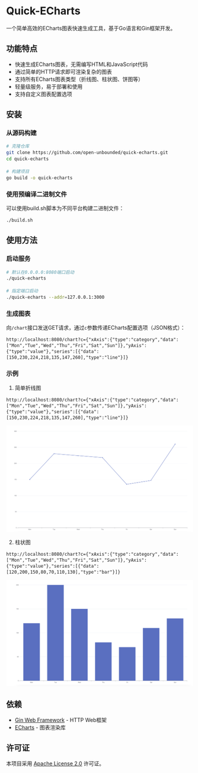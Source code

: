 # Quick-ECharts

一个简单高效的ECharts图表快速生成工具，基于Go语言和Gin框架开发。

## 功能特点

- 快速生成ECharts图表，无需编写HTML和JavaScript代码
- 通过简单的HTTP请求即可渲染复杂的图表
- 支持所有ECharts图表类型（折线图、柱状图、饼图等）
- 轻量级服务，易于部署和使用
- 支持自定义图表配置选项

## 安装

### 从源码构建

```bash
# 克隆仓库
git clone https://github.com/open-unbounded/quick-echarts.git
cd quick-echarts

# 构建项目
go build -o quick-echarts
```

### 使用预编译二进制文件

可以使用build.sh脚本为不同平台构建二进制文件：

```bash
./build.sh
```

## 使用方法

### 启动服务

```bash
# 默认在0.0.0.0:8080端口启动
./quick-echarts

# 指定端口启动
./quick-echarts --addr=127.0.0.1:3000
```

### 生成图表

向`/chart`接口发送GET请求，通过`c`参数传递ECharts配置选项（JSON格式）：

```
http://localhost:8080/chart?c={"xAxis":{"type":"category","data":["Mon","Tue","Wed","Thu","Fri","Sat","Sun"]},"yAxis":{"type":"value"},"series":[{"data":[150,230,224,218,135,147,260],"type":"line"}]}
```

### 示例

1. 简单折线图

```
http://localhost:8080/chart?c={"xAxis":{"type":"category","data":["Mon","Tue","Wed","Thu","Fri","Sat","Sun"]},"yAxis":{"type":"value"},"series":[{"data":[150,230,224,218,135,147,260],"type":"line"}]}
```
![example1.png](img/example1.png)

2. 柱状图

```
http://localhost:8080/chart?c={"xAxis":{"type":"category","data":["Mon","Tue","Wed","Thu","Fri","Sat","Sun"]},"yAxis":{"type":"value"},"series":[{"data":[120,200,150,80,70,110,130],"type":"bar"}]}
```
![example2.png](img/example2.png)
## 依赖

- [Gin Web Framework](https://github.com/gin-gonic/gin) - HTTP Web框架
- [ECharts](https://echarts.apache.org/) - 图表渲染库

## 许可证

本项目采用 [Apache License 2.0](LICENSE) 许可证。